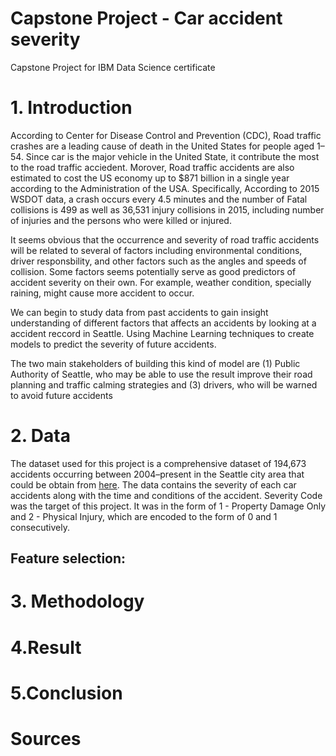 # Capstone Project - Car accident severity
Capstone Project for IBM Data Science certificate

# 1. Introduction
According to Center for Disease Control and Prevention (CDC), Road traffic crashes are a leading cause of death in the United States for people aged 1–54. Since car is the major vehicle in the United State, it contribute the most to the road traffic acciedent. Morover, Road traffic accidents are also estimated to cost the US economy up to $871 billion in a single year according to the Administration of the USA. Specifically, According to 2015 WSDOT data, a crash occurs every 4.5 minutes and the number of Fatal collisions is 499 as well as 36,531 injury collisions in 2015, including number of injuries and the persons who were killed or injured. 

It seems obvious that the occurrence and severity of road traffic accidents will be related to several of factors including environmental conditions, driver responsbility, and other factors such as the angles and speeds of collision. Some factors seems potentially serve as good predictors of accident severity on their own. For example, weather condition, specially raining, might cause more accident to occur. 

We can begin to study data from past accidents to gain insight understanding of different factors that affects an accidents by looking at a accident reccord in Seattle. Using Machine Learning techniques to create models to predict the severity of future accidents. 

The two main stakeholders of building this kind of model are (1) Public Authority of Seattle, who may be able to use the result improve their road planning and traffic calming strategies and (3) drivers, who will be warned to avoid future accidents

# 2. Data
The dataset used for this project is a comprehensive dataset of 194,673 accidents occurring between 2004–present in the Seattle city area that could be obtain from [here](https://s3.us.cloud-object-storage.appdomain.cloud/cf-courses-data/CognitiveClass/DP0701EN/version-2/Data-Collisions.csv). The data contains the severity of each car accidents along with the time and conditions of the accident. Severity Code was the target of this project. It was in the form of 1 - Property Damage Only and 2 - Physical Injury, which are encoded to the form of 0 and 1 consecutively. 

## Feature selection:


# 3. Methodology

# 4.Result

# 5.Conclusion

# Sources
